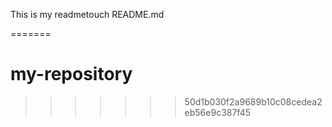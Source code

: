 
This is my readmetouch README.md

=======
# my-repository
>>>>>>> 50d1b030f2a9689b10c08cedea2eb56e9c387f45
